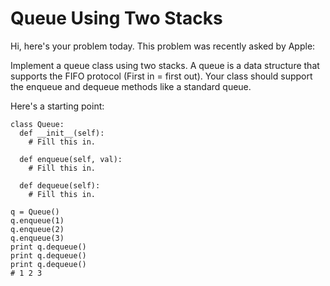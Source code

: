 # Queue Using Two Stacks
Hi, here's your problem today. This problem was recently asked by Apple:

Implement a queue class using two stacks. A queue is a data structure that supports the FIFO protocol (First in = first out). Your class should support the enqueue and dequeue methods like a standard queue.

Here's a starting point:
```
class Queue:
  def __init__(self):
    # Fill this in.
    
  def enqueue(self, val):
    # Fill this in.

  def dequeue(self):
    # Fill this in.

q = Queue()
q.enqueue(1)
q.enqueue(2)
q.enqueue(3)
print q.dequeue()
print q.dequeue()
print q.dequeue()
# 1 2 3
```